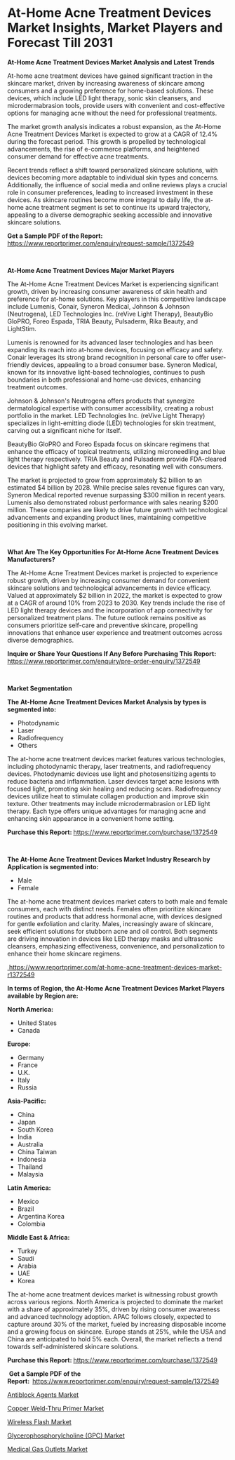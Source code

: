 <p><h1>At-Home Acne Treatment Devices Market Insights, Market Players and Forecast Till 2031</h1></p><p><strong>At-Home Acne Treatment Devices Market Analysis and Latest Trends</strong></p>
<p><p>At-home acne treatment devices have gained significant traction in the skincare market, driven by increasing awareness of skincare among consumers and a growing preference for home-based solutions. These devices, which include LED light therapy, sonic skin cleansers, and microdermabrasion tools, provide users with convenient and cost-effective options for managing acne without the need for professional treatments.</p><p>The market growth analysis indicates a robust expansion, as the At-Home Acne Treatment Devices Market is expected to grow at a CAGR of 12.4% during the forecast period. This growth is propelled by technological advancements, the rise of e-commerce platforms, and heightened consumer demand for effective acne treatments. </p><p>Recent trends reflect a shift toward personalized skincare solutions, with devices becoming more adaptable to individual skin types and concerns. Additionally, the influence of social media and online reviews plays a crucial role in consumer preferences, leading to increased investment in these devices. As skincare routines become more integral to daily life, the at-home acne treatment segment is set to continue its upward trajectory, appealing to a diverse demographic seeking accessible and innovative skincare solutions.</p></p>
<p><strong>Get a Sample PDF of the Report:&nbsp;</strong> <a href="https://www.reportprimer.com/enquiry/request-sample/1372549">https://www.reportprimer.com/enquiry/request-sample/1372549</a></p>
<p>&nbsp;</p>
<p><strong>At-Home Acne Treatment Devices Major Market Players</strong></p>
<p><p>The At-Home Acne Treatment Devices Market is experiencing significant growth, driven by increasing consumer awareness of skin health and preference for at-home solutions. Key players in this competitive landscape include Lumenis, Conair, Syneron Medical, Johnson & Johnson (Neutrogena), LED Technologies Inc. (reVive Light Therapy), BeautyBio GloPRO, Foreo Espada, TRIA Beauty, Pulsaderm, Rika Beauty, and LightStim.</p><p>Lumenis is renowned for its advanced laser technologies and has been expanding its reach into at-home devices, focusing on efficacy and safety. Conair leverages its strong brand recognition in personal care to offer user-friendly devices, appealing to a broad consumer base. Syneron Medical, known for its innovative light-based technologies, continues to push boundaries in both professional and home-use devices, enhancing treatment outcomes.</p><p>Johnson & Johnson's Neutrogena offers products that synergize dermatological expertise with consumer accessibility, creating a robust portfolio in the market. LED Technologies Inc. (reVive Light Therapy) specializes in light-emitting diode (LED) technologies for skin treatment, carving out a significant niche for itself.</p><p>BeautyBio GloPRO and Foreo Espada focus on skincare regimens that enhance the efficacy of topical treatments, utilizing microneedling and blue light therapy respectively. TRIA Beauty and Pulsaderm provide FDA-cleared devices that highlight safety and efficacy, resonating well with consumers.</p><p>The market is projected to grow from approximately $2 billion to an estimated $4 billion by 2028. While precise sales revenue figures can vary, Syneron Medical reported revenue surpassing $300 million in recent years. Lumenis also demonstrated robust performance with sales nearing $200 million. These companies are likely to drive future growth with technological advancements and expanding product lines, maintaining competitive positioning in this evolving market.</p></p>
<p>&nbsp;</p>
<p><strong>What Are The Key Opportunities For At-Home Acne Treatment Devices Manufacturers?</strong></p>
<p><p>The At-Home Acne Treatment Devices market is projected to experience robust growth, driven by increasing consumer demand for convenient skincare solutions and technological advancements in device efficacy. Valued at approximately $2 billion in 2022, the market is expected to grow at a CAGR of around 10% from 2023 to 2030. Key trends include the rise of LED light therapy devices and the incorporation of app connectivity for personalized treatment plans. The future outlook remains positive as consumers prioritize self-care and preventive skincare, propelling innovations that enhance user experience and treatment outcomes across diverse demographics.</p></p>
<p><strong>Inquire or Share Your Questions If Any Before Purchasing This Report:</strong> <a href="https://www.reportprimer.com/enquiry/pre-order-enquiry/1372549">https://www.reportprimer.com/enquiry/pre-order-enquiry/1372549</a></p>
<p>&nbsp;</p>
<p><strong>Market Segmentation</strong></p>
<p><strong>The At-Home Acne Treatment Devices Market Analysis by types is segmented into:</strong></p>
<p><ul><li>Photodynamic</li><li>Laser</li><li>Radiofrequency</li><li>Others</li></ul></p>
<p><p>The at-home acne treatment devices market features various technologies, including photodynamic therapy, laser treatments, and radiofrequency devices. Photodynamic devices use light and photosensitizing agents to reduce bacteria and inflammation. Laser devices target acne lesions with focused light, promoting skin healing and reducing scars. Radiofrequency devices utilize heat to stimulate collagen production and improve skin texture. Other treatments may include microdermabrasion or LED light therapy. Each type offers unique advantages for managing acne and enhancing skin appearance in a convenient home setting.</p></p>
<p><strong>Purchase this Report:&nbsp;</strong><a href="https://www.reportprimer.com/purchase/1372549">https://www.reportprimer.com/purchase/1372549</a></p>
<p>&nbsp;</p>
<p><strong>The At-Home Acne Treatment Devices Market Industry Research by Application is segmented into:</strong></p>
<p><ul><li>Male</li><li>Female</li></ul></p>
<p><p>The at-home acne treatment devices market caters to both male and female consumers, each with distinct needs. Females often prioritize skincare routines and products that address hormonal acne, with devices designed for gentle exfoliation and clarity. Males, increasingly aware of skincare, seek efficient solutions for stubborn acne and oil control. Both segments are driving innovation in devices like LED therapy masks and ultrasonic cleansers, emphasizing effectiveness, convenience, and personalization to enhance their home skincare regimens.</p></p>
<p><a href="https://www.reportprimer.com/at-home-acne-treatment-devices-market-r1372549">&nbsp;https://www.reportprimer.com/at-home-acne-treatment-devices-market-r1372549</a></p>
<p><strong>In terms of Region, the At-Home Acne Treatment Devices Market Players available by Region are:</strong></p>
<p>
    <p> <strong> North America: </strong>
        <ul>
            <li>United States</li>
            <li>Canada</li>
        </ul>
        </p> 
    <p> <strong> Europe: </strong>
        <ul>
            <li>Germany</li>
            <li>France</li>
            <li>U.K.</li>
            <li>Italy</li>
            <li>Russia</li>
        </ul>
        </p> 
    <p> <strong> Asia-Pacific: </strong>
        <ul>
            <li>China</li>
            <li>Japan</li>
            <li>South Korea</li>
            <li>India</li>
            <li>Australia</li>
            <li>China Taiwan</li>
            <li>Indonesia</li>
            <li>Thailand</li>
            <li>Malaysia</li>
        </ul>
        </p> 
    <p> <strong> Latin America: </strong>
        <ul>
            <li>Mexico</li>
            <li>Brazil</li>
            <li>Argentina Korea</li>
            <li>Colombia</li>
        </ul>
        </p> 
    <p> <strong> Middle East & Africa: </strong>
        <ul>
            <li>Turkey</li>
            <li>Saudi</li>
            <li>Arabia</li>
            <li>UAE</li>
            <li>Korea</li>
        </ul>
    </p>
    </p>
<p><p>The at-home acne treatment devices market is witnessing robust growth across various regions. North America is projected to dominate the market with a share of approximately 35%, driven by rising consumer awareness and advanced technology adoption. APAC follows closely, expected to capture around 30% of the market, fueled by increasing disposable income and a growing focus on skincare. Europe stands at 25%, while the USA and China are anticipated to hold 5% each. Overall, the market reflects a trend towards self-administered skincare solutions.</p></p>
<p><strong>Purchase this Report: </strong><a href="https://www.reportprimer.com/purchase/1372549">https://www.reportprimer.com/purchase/1372549</a></p>
<p>&nbsp;<strong>Get a Sample PDF of the Report:&nbsp;&nbsp;</strong><a href="https://www.reportprimer.com/enquiry/request-sample/1372549">https://www.reportprimer.com/enquiry/request-sample/1372549</a></p>
<p><strong></strong></p>
<p><p><a href="https://medium.com/@ravfgtpg86/antiblock-agents-market-trends-and-regional-insights-forecasted-for-period-from-2024-to-2031-6d02d4853b8b?postPublishedType=repub">Antiblock Agents Market</a></p><p><a href="https://issuu.com/reportprime-2/docs/copper-weld-thru-primer-market-size_e56156220be474">Copper Weld-Thru Primer Market</a></p><p><a href="https://medium.com/@ravfgtpg86/strategic-market-insights-navigating-the-global-wireless-flash-market-landscape-2024-2031-614bdeca5b6a">Wireless Flash Market</a></p><p><a href="https://issuu.com/reportprime-2/docs/glycerophosphorylcholine-gpc-market_31156892893950">Glycerophosphorylcholine (GPC) Market</a></p><p><a href="https://www.linkedin.com/pulse/medical-gas-outlets-market-trends-detailed-study-its-segmentation-smw1c">Medical Gas Outlets Market</a></p></p>